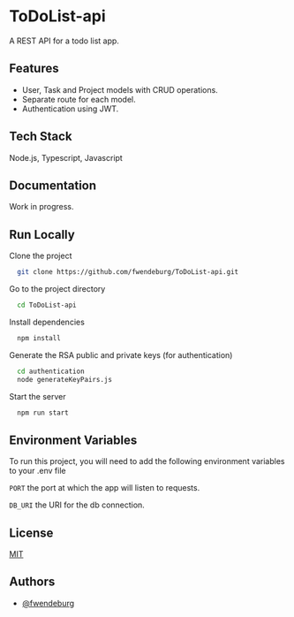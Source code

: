 # ToDoList-api

A REST API for a todo list app.


## Features

- User, Task and Project models with CRUD operations.
- Separate route for each model.
- Authentication using JWT.


## Tech Stack

Node.js, Typescript, Javascript


## Documentation

Work in progress.


## Run Locally

Clone the project

```bash
  git clone https://github.com/fwendeburg/ToDoList-api.git
```

Go to the project directory

```bash
  cd ToDoList-api
```

Install dependencies

```bash
  npm install
```

Generate the RSA public and private keys (for authentication)

```bash
  cd authentication
  node generateKeyPairs.js 
```

Start the server

```bash
  npm run start
```


## Environment Variables

To run this project, you will need to add the following environment variables to your .env file

`PORT` the port at which the app will listen to requests.

`DB_URI` the URI for the db connection.


## License

[MIT](https://choosealicense.com/licenses/mit/)


## Authors

- [@fwendeburg](https://www.github.com/fwendeburg)

